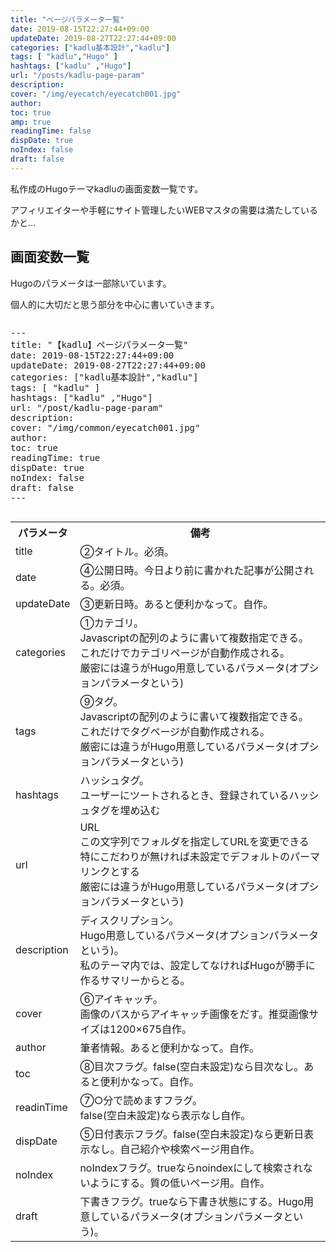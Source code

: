 ```yaml
---
title: "ページパラメータ一覧"
date: 2019-08-15T22:27:44+09:00
updateDate: 2019-08-27T22:27:44+09:00
categories: ["kadlu基本設計","kadlu"]
tags: [ "kadlu","Hugo" ]
hashtags: ["kadlu" ,"Hugo"]
url: "/posts/kadlu-page-param"
description: 
cover: "/img/eyecatch/eyecatch001.jpg"
author: 
toc: true
amp: true
readingTime: false
dispDate: true
noIndex: false
draft: false
---
```


私作成のHugoテーマkadluの画面変数一覧です。

アフィリエイターや手軽にサイト管理したいWEBマスタの需要は満たしているかと…

<!-- more -->

## 画面変数一覧

Hugoのパラメータは一部除いています。

個人的に大切だと思う部分を中心に書いていきます。


<div class="columns">
  <div class="column">
   <pre class="prettyprint linenums">
---
title: "【kadlu】ページパラメータ一覧"
date: 2019-08-15T22:27:44+09:00
updateDate: 2019-08-27T22:27:44+09:00
categories: ["kadlu基本設計","kadlu"]
tags: [ "kadlu" ]
hashtags: ["kadlu" ,"Hugo"]
url: "/post/kadlu-page-param"
description: 
cover: "/img/common/eyecatch001.jpg"
author: 
toc: true
readingTime: true
dispDate: true
noIndex: false
draft: false
---
</pre>
  </div>
  <div class="column">

  </div>
</div>

<table class="table is-bordered is-striped is-narrow is-hoverable is-fullwidth">
  <tr>
    <th>パラメータ</th>
    <th>備考</th>
  </tr>
  <tr>
    <td><span class="bold red">title</span></td>
    <td>②タイトル。<span class="bold red">必須。</span></td>
  </tr>
  <tr>
    <td><span class="bold red">date</span></td>
    <td>④公開日時。今日より前に書かれた記事が公開される。<span class="bold red">必須。</span></td>
  </tr>
  <tr>
    <td>updateDate</td>
    <td>③更新日時。あると便利かなって。自作。</td>
  </tr>
  <tr>
    <td><span class="bold blue">categories</span></td>
    <td>①カテゴリ。<br>Javascriptの配列のように書いて複数指定できる。<br>これだけでカテゴリページが自動作成される。<br>厳密には違うが<span class="bold blue">Hugo用意しているパラメータ</span>(オプションパラメータという)</td>
  </tr>
  <tr>
    <td><span class="bold blue">tags</span></td>
    <td>⑨タグ。<br>Javascriptの配列のように書いて複数指定できる。<br>これだけでタグページが自動作成される。<br>厳密には違うが<span class="bold blue">Hugo用意しているパラメータ</span>(オプションパラメータという)</td>
  </tr>
   <tr>
    <td><span class="bold blue">hashtags</span></td>
    <td>ハッシュタグ。<br>ユーザーにツートされるとき、登録されているハッシュタグを埋め込む
    </td>
  </tr>
  <tr>
    <td><span class="bold blue">url</span></td>
    <td>URL<br>この文字列でフォルダを指定してURLを変更できる<br>特にこだわりが無ければ未設定でデフォルトのパーマリンクとする<br>厳密には違うが<span class="bold blue">Hugo用意しているパラメータ</span>(オプションパラメータという)</td>
  </tr>
  <tr>
    <td><span class="bold blue">description</span></td>
    <td>ディスクリプション。<br><span class="bold blue">Hugo用意しているパラメータ</span>(オプションパラメータという)。<br>私のテーマ内では、設定してなければHugoが勝手に作るサマリーからとる。</td>
  </tr>
  <tr>
    <td>cover</td>
    <td>⑥アイキャッチ。<br>画像のパスからアイキャッチ画像をだす。<span class="bold red">推奨画像サイズは1200×675</span>自作。</td>
  </tr>
  <tr>
    <td>author</td>
    <td>筆者情報。あると便利かなって。自作。</td>
  </tr>
  <tr>
    <td>toc</td>
    <td>⑧目次フラグ。false(空白未設定)なら目次なし。あると便利かなって。自作。</td>
  </tr>
  <tr>
    <td>readinTime</td>
    <td>⑦○分で読めますフラグ。<br>false(空白未設定)なら表示なし自作。</td>
  </tr>
  <tr>
    <td>dispDate</td>
    <td>⑤日付表示フラグ。false(空白未設定)なら更新日表示なし。自己紹介や検索ページ用自作。</td>
  </tr>
  <tr>
    <td>noIndex</td>
    <td>noIndexフラグ。trueならnoindexにして検索されないようにする。質の低いページ用。自作。</td>
  </tr>
  <tr>
    <td><span class="bold blue">draft<span></td>
    <td>下書きフラグ。trueなら下書き状態にする。<span class="bold blue">Hugo用意しているパラメータ</span>(オプションパラメータという)。</td>
  </tr>
</table>

